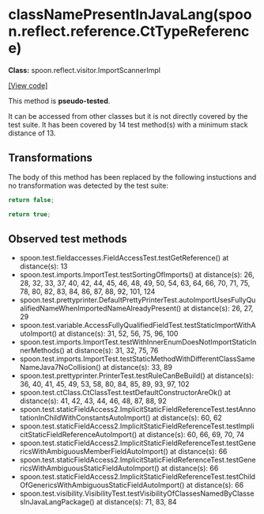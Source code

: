 # classNamePresentInJavaLang(spoon.reflect.reference.CtTypeReference)

**Class:** spoon.reflect.visitor.ImportScannerImpl

[[View code]](https://github.com/INRIA/spoon/blob/fd878bc71b73fc1da82356eaa6578f760c70f0de/src/main/java//spoon/reflect/visitor/ImportScannerImpl.java#L510)

This method is **pseudo-tested**.


It can be accessed from other classes but it is not directly covered by the test suite. 
It has been covered by 14 test method(s) with a minimum stack distance of 13.

## Transformations


The body of this method has been replaced by the following instuctions and no transformation was detected by the test suite:

```Java
return false;
```

```Java
return true;
```





## Observed test methods

* spoon.test.fieldaccesses.FieldAccessTest.testGetReference() at distance(s): 13
* spoon.test.imports.ImportTest.testSortingOfImports() at distance(s): 26, 28, 32, 33, 37, 40, 42, 44, 45, 46, 48, 49, 50, 54, 63, 64, 66, 70, 71, 75, 78, 80, 82, 83, 84, 86, 87, 88, 92, 101, 124
* spoon.test.prettyprinter.DefaultPrettyPrinterTest.autoImportUsesFullyQualifiedNameWhenImportedNameAlreadyPresent() at distance(s): 26, 27, 29
* spoon.test.variable.AccessFullyQualifiedFieldTest.testStaticImportWithAutoImport() at distance(s): 31, 52, 56, 75, 96, 100
* spoon.test.imports.ImportTest.testWithInnerEnumDoesNotImportStaticInnerMethods() at distance(s): 31, 32, 75, 76
* spoon.test.imports.ImportTest.testStaticMethodWithDifferentClassSameNameJava7NoCollision() at distance(s): 33, 89
* spoon.test.prettyprinter.PrinterTest.testRuleCanBeBuild() at distance(s): 36, 40, 41, 45, 49, 53, 58, 80, 84, 85, 89, 93, 97, 102
* spoon.test.ctClass.CtClassTest.testDefaultConstructorAreOk() at distance(s): 41, 42, 43, 44, 46, 48, 87, 88, 92
* spoon.test.staticFieldAccess2.ImplicitStaticFieldReferenceTest.testAnnotationInChildWithConstantsAutoImport() at distance(s): 60, 62
* spoon.test.staticFieldAccess2.ImplicitStaticFieldReferenceTest.testImplicitStaticFieldReferenceAutoImport() at distance(s): 60, 66, 69, 70, 74
* spoon.test.staticFieldAccess2.ImplicitStaticFieldReferenceTest.testGenericsWithAmbiguousMemberFieldAutoImport() at distance(s): 66
* spoon.test.staticFieldAccess2.ImplicitStaticFieldReferenceTest.testGenericsWithAmbiguousStaticFieldAutoImport() at distance(s): 66
* spoon.test.staticFieldAccess2.ImplicitStaticFieldReferenceTest.testChildOfGenericsWithAmbiguousStaticFieldAutoImport() at distance(s): 66
* spoon.test.visibility.VisibilityTest.testVisibilityOfClassesNamedByClassesInJavaLangPackage() at distance(s): 71, 83, 84

